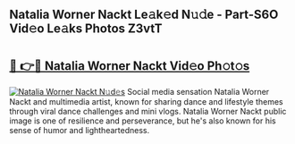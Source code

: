 ## Natalia Worner Nackt Le𝚊k𝚎d N𝚞𝚍e - Part-S6O Vid𝚎o Le𝚊ks Photos Z3vtT

# <h2><a href="http://fb4qi4l.evod.top/?m=Natalia+Worner+Nackt">🔗 👉🔴 Natalia Worner Nackt Vid𝚎o Ph𝚘t𝚘s</a></h2>

[![Natalia Worner Nackt N𝚞d𝚎s](https://i.imgur.com/8V9OHl7.gif)](http://fb4qi4l.evod.top/?m=Natalia+Worner+Nackt)
Social media sensation Natalia Worner Nackt and multimedia artist, known for sharing dance and lifestyle themes through viral dance challenges and mini vlogs. Natalia Worner Nackt public image is one of resilience and perseverance, but he's also known for his sense of humor and lightheartedness. 
